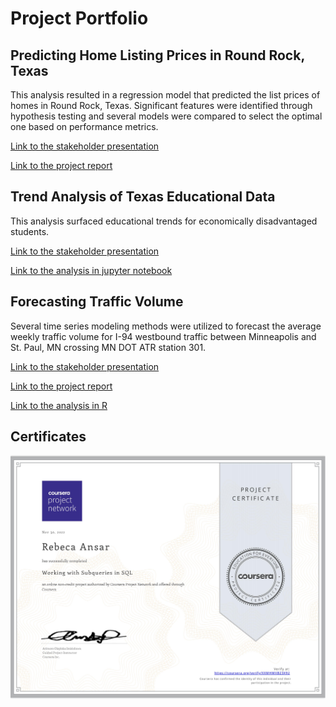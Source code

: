 # Project Portfolio

## Predicting Home Listing Prices in Round Rock, Texas
This analysis resulted in a regression model that predicted the list prices of homes in Round Rock, Texas. Significant features were identified through hypothesis testing and several models were compared to select the optimal one based on performance metrics. 

[Link to the stakeholder presentation](https://github.com/rebecaansar/project_portfolio/blob/main/predicting_home_list_prices/RRrealestateanalysispresentation.pdf)

[Link to the project report](https://github.com/rebecaansar/project_portfolio/blob/main/predicting_home_list_prices/rebecaansar_round_rock_real_estate_report_and_code.pdf)

## Trend Analysis of Texas Educational Data
This analysis surfaced educational trends for economically disadvantaged students.

[Link to the stakeholder presentation](https://github.com/rebecaansar/project_portfolio/blob/main/tx_educational_data_trend_analysis/stakeholder_presentation.pdf)

[Link to the analysis in jupyter notebook](https://github.com/rebecaansar/project_portfolio/blob/main/tx_educational_data_trend_analysis/eda_trend_analysis_of_texas_educational_data.pdf
)

## Forecasting Traffic Volume 
Several time series modeling methods were utilized to forecast the average weekly traffic volume for I-94 westbound traffic between Minneapolis and St. Paul, MN crossing MN DOT ATR station 301.

[Link to the stakeholder presentation](https://github.com/rebecaansar/project_portfolio/blob/main/forecasting_traffic_volume/forecasting_average_weekly_traffic_volume%20(2).pdf)

[Link to the project report](https://github.com/rebecaansar/project_portfolio/blob/main/forecasting_traffic_volume/rebecaansar_forecasting_traffic_volume_project_report.html)

[Link to the analysis in R](https://github.com/rebecaansar/project_portfolio/blob/main/forecasting_traffic_volume/forecasting_traffic_volume_code.Rmd
)

## Certificates
![alt text](https://github.com/rebecaansar/project_portfolio/blob/main/Miscellaneous/Copy%20of%20sql_subqueries_coursera_certificate.jpg)

